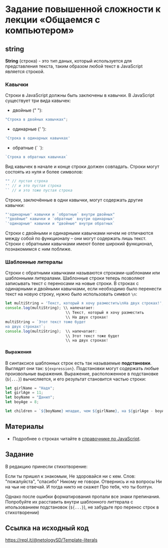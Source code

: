 # Задание повышенной сложности к лекции «Общаемся с компьютером»

## string
**String** (строка) - это тип даных, который используется для представления текста, таким образом любой текст в JavaScript является строкой.
 
### Кавычки

Строки в JavaScript должны быть заключены в кавычки. В JavaScript существует три вида кавычек: 
* двойные (" "):
```javascript
"Строка в двойных кавычках";
```
* одинарные (' '):
```javascript
'Строка в одинарных кавычках'
``` 
* обратные (\` \`):
```javascript
`Строка в обратных кавычках`
```
Вид кавычек в начале и конце строки должен совпадать.
Строки могут состоять из нуля и более символов:
```javascript
"" // пустая строка
'' // и это пустая строка
`` // и это тоже пустая строка
``` 
Строки, заключённые в одни кавычки, могут содержать другие кавычки:
```javascript
"'одинарные' кавычки и `обратные` внутри двойных"
'"двойные" кавычки и `обратные` внутри одинарных'
`'одинарные' кавычки и "двойные" внутри обратных`
```
Строки с двойными и одинарными кавычками ничем не отличаются между собой по функционалу – они могут содержать лишь текст. Строки с обратными кавычками имеют более широкий функционал, познакомимся с ним поближе.

### Шаблонные литералы

Строки с обратными кавычками называются строками-шаблонами или шаблонными литералами.
Шаблонные строки теперь позволяют записывать текст с переносами на новые строки. В строках с одинарными и двойными кавычками, если необходимо было перенести текст на новую строку, нужно было использовать символ `\n`:

```javascript
let multiString = 'Текст, который я хочу разместить\nНа двух строках!';
console.log(multiString); \\ напечатает: 
                           \\ Текст, который я хочу разместить
                           \\ На двух строках!
multiString = `Этот текст тоже будет
на двух строках!`;
console.log(multiString);  \\ напечатает: 
                           \\ Этот текст тоже будет
                           \\ на двух строках!
```
#### Выражения

В синтаксисе шаблонных строк есть так называемые **подстановки**. Выглядят они так: `${expression}`. Подстановки могут содержать любые произвольные выражения. Выражение, расположенное в подстановке (`${...}`) вычисляется, и его результат становится частью строки:

```javascript
let girlName = "Надя";
let girlAge = 11;
let boyName = "Данил";
let boyAge = 8;

let children = `${boyName} младше, чем ${girlName}, на ${girlAge - boyAge} лет, им ${boyAge + " и "+ girlAge} лет`
```

## Материалы

* Подробнее о строках читайте в [справочнике по JavaScript](https://learn.javascript.ru/string).

## Задание
В редакцию принесли стихотворение:

Если ты пришел к знакомым,
Не здоровайся ни с кем.
Слов: "пожалуйста", "спасибо"
Никому не говори.
Отвернись и на вопросы
Ни на чьи не отвечай.
И тогда никто не скажет
Про тебя, что ты болтун.

Однако после ошибки форматирования пропали все знаки препинания.
Попробуйте их расставить внутри шаблонного литтерала с ипользованием подстановок (`${...}`), не забудьте про перенос строк в стихотворении)

## Ссылка на исходный код
https://repl.it/@netologySD/Template-literals

